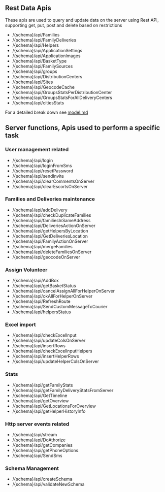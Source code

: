 ## Rest Data Apis
These apis are used to query and update data on the server using Rest API, supporting get, put, post and delete based on restrictions

* /{schema}/api/Families
* /{schema}/api/FamilyDeliveries
* /{schema}/api/Helpers
* /{schema}/api/ApplicationSettings
* /{schema}/api/ApplicationImages
* /{schema}/api/BasketType
* /{schema}/api/FamilySources
* /{schema}/api/groups
* /{schema}/api/DistributionCenters
* /{schema}/api/Sites
* /{schema}/api/GeocodeCache
* /{schema}/api/GroupsStatsPerDistributionCenter
* /{schema}/api/GroupsStatsForAllDeliveryCenters
* /{schema}/api/citiesStats

For a detailed break down see [model.md](model.md)


## Server functions, Apis used to perform a specific task

### User management related
* /{schema}/api/login
* /{schema}/api/loginFromSms
* /{schema}/api/resetPassword
* /{schema}/api/sendInvite
* /{schema}/api/clearCommentsOnServer
* /{schema}/api/clearEscortsOnServer

### Families and Deliveries maintenance
* /{schema}/api/addDelivery
* /{schema}/api/checkDuplicateFamilies
* /{schema}/api/familiesInSameAddress
* /{schema}/api/DeliveriesActionOnServer
* /{schema}/api/getHelpersByLocation
* /{schema}/api/GetDeliveriesLocation
* /{schema}/api/FamilyActionOnServer
* /{schema}/api/mergeFamilies
* /{schema}/api/deleteFamiliesOnServer
* /{schema}/api/geocodeOnServer

### Assign Volunteer
* /{schema}/api/AddBox
* /{schema}/api/getBasketStatus
* /{schema}/api/cancelAssignAllForHelperOnServer
* /{schema}/api/okAllForHelperOnServer
* /{schema}/api/RefreshRoute
* /{schema}/api/SendCustomMessageToCourier
* /{schema}/api/helpersStatus

### Excel import 
* /{schema}/api/checkExcelInput
* /{schema}/api/updateColsOnServer
* /{schema}/api/insertRows
* /{schema}/api/checkExcelInputHelpers
* /{schema}/api/insertHelperRows
* /{schema}/api/updateHelperColsOnServer

### Stats
* /{schema}/api/getFamilyStats
* /{schema}/api/getFamilyDeliveryStatsFromServer
* /{schema}/api/GetTimeline
* /{schema}/api/getOverview
* /{schema}/api/GetLocationsForOverview
* /{schema}/api/getHelperHistoryInfo

### Http server events related
* /{schema}/api/stream
* /{schema}/api/DoAthorize
* /{schema}/api/getCompanies
* /{schema}/api/getPhoneOptions
* /{schema}/api/SendSms

### Schema Management
* /{schema}/api/createSchema
* /{schema}/api/validateNewSchema
